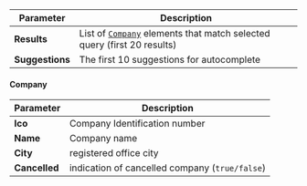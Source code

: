 | Parameter | Description |
| ----------- | ----------- |
| **Results** | List of [`Company`](#Company) elements that match selected query (first 20 results)|
| **Suggestions** | The first 10 suggestions for autocomplete |

#### Company
| Parameter | Description |
| ----------- | ----------- |
| **Ico** | Company Identification number |
| **Name** | Company name |
| **City** | registered office city|
| **Cancelled** | indication of cancelled company (`true/false`)|